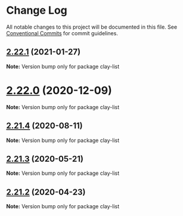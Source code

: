 # Change Log

All notable changes to this project will be documented in this file.
See [Conventional Commits](https://conventionalcommits.org) for commit guidelines.

## [2.22.1](https://github.com/liferay/clay/tree/master/packages/clay-list-group/compare/v2.22.0...v2.22.1) (2021-01-27)

**Note:** Version bump only for package clay-list





# [2.22.0](https://github.com/liferay/clay/tree/master/packages/clay-list-group/compare/v2.21.5...v2.22.0) (2020-12-09)

**Note:** Version bump only for package clay-list





## [2.21.4](https://github.com/liferay/clay/tree/master/packages/clay-list-group/compare/v2.21.3...v2.21.4) (2020-08-11)

**Note:** Version bump only for package clay-list





## [2.21.3](https://github.com/liferay/clay/tree/master/packages/clay-list-group/compare/v2.21.2...v2.21.3) (2020-05-21)

**Note:** Version bump only for package clay-list





## [2.21.2](https://github.com/liferay/clay/tree/master/packages/clay-list-group/compare/v2.21.1...v2.21.2) (2020-04-23)

**Note:** Version bump only for package clay-list
